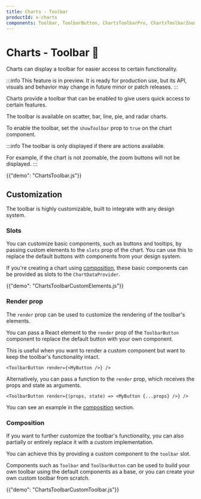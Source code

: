 ```yaml
---
title: Charts - Toolbar
productId: x-charts
components: Toolbar, ToolbarButton, ChartsToolbarPro, ChartsToolbarZoomInButton, ChartsToolbarZoomOutButton
---
```


# Charts - Toolbar 🧪

<p class="description">Charts can display a toolbar for easier access to certain functionality.</p>

:::info
This feature is in preview. It is ready for production use, but its API, visuals and behavior may change in future minor or patch releases.
:::

Charts provide a toolbar that can be enabled to give users quick access to certain features.

The toolbar is available on scatter, bar, line, pie, and radar charts.

To enable the toolbar, set the `showToolbar` prop to `true` on the chart component.

:::info
The toolbar is only displayed if there are actions available.

For example, if the chart is not zoomable, the zoom buttons will not be displayed.
:::

{{"demo": "ChartsToolbar.js"}}

## Customization

The toolbar is highly customizable, built to integrate with any design system.

### Slots

You can customize basic components, such as buttons and tooltips, by passing custom elements to the `slots` prop of the chart.
You can use this to replace the default buttons with components from your design system.

If you're creating a chart using [composition](/x/react-charts/composition/), these basic components can be provided as slots to the `ChartDataProvider`.

{{"demo": "ChartsToolbarCustomElements.js"}}

### Render prop

The `render` prop can be used to customize the rendering of the toolbar's elements.

You can pass a React element to the `render` prop of the `ToolbarButton` component to replace the default button with your own component.

This is useful when you want to render a custom component but want to keep the toolbar's functionality intact.

```tsx
<ToolbarButton render={<MyButton />} />
```

Alternatively, you can pass a function to the `render` prop, which receives the props and state as arguments.

```tsx
<ToolbarButton render={(props, state) => <MyButton {...props} />} />
```

You can see an example in the [composition](#composition) section.

### Composition

If you want to further customize the toolbar's functionality, you can also partially or entirely replace it with a custom implementation.

You can achieve this by providing a custom component to the `toolbar` slot.

Components such as `Toolbar` and `ToolbarButton` can be used to build your own toolbar using the default components as a base, or you can create your own custom toolbar from scratch.

{{"demo": "ChartsToolbarCustomToolbar.js"}}
